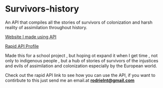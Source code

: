 # Survivors-history
An API that compiles all the stories of survivors of colonization and harsh reality of assimilation throughout history.

[Website I made using API](https://survivors-history.web.app/)

[Rapid API Profile](https://rapidapi.com/rodrielnt/api/survivors/)


Made this for a school project , but hoping ot expand it when I get time , not only to indigenous people , but a hub of stories of survivors of the injustices and evils of assimilation and colonization especially by the European world.

Check out the rapid API link to see how you can use the API, if you want to contirbute to this just send me an email.at **rodrielnt@gmail.com**


